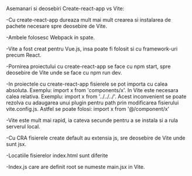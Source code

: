 Asemanari si deosebiri Create-react-app vs Vite:

-Cu create-react-app dureaza mult mai mult crearea si instalarea de pachete necesare spre deosebire de Vite.

-Ambele folosesc Webpack in spate.

-Vite a fost creat pentru Vue.js, insa poate fi folosit si cu framework-uri precum React.

-Pornirea proiectului cu create-react-app se face cu npm start, spre deosebire de Vite unde se face cu npm run dev.

-In proiectele cu create-react-app fisierele se pot importa cu calea absoluta. Exemplu: import x from 'components/x'.
In Vite este necesara calea relativa. Exemplu: import x from '../../../'. Acest inconvenient se poate rezolva cu adaugarea unui plugin pentru path prin modificarea fisierului vite.config.js. Astfel se poate folosi: import x from '@/component/x'

-Vite este mult mai rapid, ia cateva secunde pentru a se instala si a rula serverul local.

-Cu CRA fisierele create default au extensia js, sre deosebire de Vite unde sunt jsx.

-Locatiile fisierelor index.html sunt diferite

-Index.js care are definit root se numeste main.jsx in Vite.
